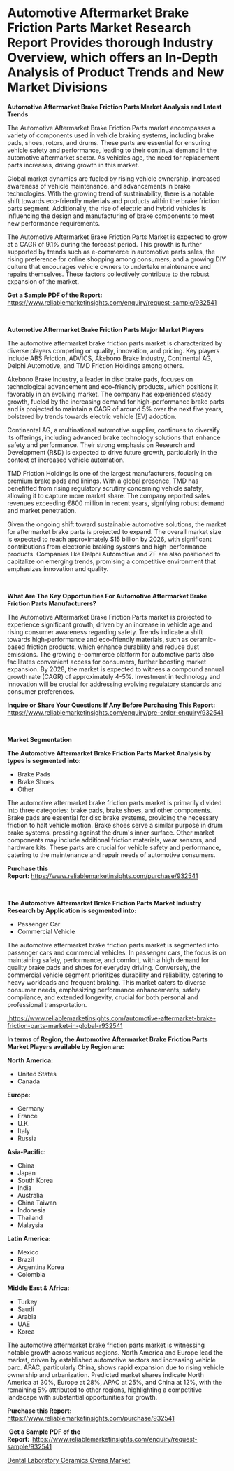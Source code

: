 <p><h1>Automotive Aftermarket Brake Friction Parts Market Research Report Provides thorough Industry Overview, which offers an In-Depth Analysis of Product Trends and New Market Divisions</h1></p><p><strong>Automotive Aftermarket Brake Friction Parts Market Analysis and Latest Trends</strong></p>
<p><p>The Automotive Aftermarket Brake Friction Parts market encompasses a variety of components used in vehicle braking systems, including brake pads, shoes, rotors, and drums. These parts are essential for ensuring vehicle safety and performance, leading to their continual demand in the automotive aftermarket sector. As vehicles age, the need for replacement parts increases, driving growth in this market.</p><p>Global market dynamics are fueled by rising vehicle ownership, increased awareness of vehicle maintenance, and advancements in brake technologies. With the growing trend of sustainability, there is a notable shift towards eco-friendly materials and products within the brake friction parts segment. Additionally, the rise of electric and hybrid vehicles is influencing the design and manufacturing of brake components to meet new performance requirements.</p><p>The Automotive Aftermarket Brake Friction Parts Market is expected to grow at a CAGR of 9.1% during the forecast period. This growth is further supported by trends such as e-commerce in automotive parts sales, the rising preference for online shopping among consumers, and a growing DIY culture that encourages vehicle owners to undertake maintenance and repairs themselves. These factors collectively contribute to the robust expansion of the market.</p></p>
<p><strong>Get a Sample PDF of the Report:&nbsp;</strong> <a href="https://www.reliablemarketinsights.com/enquiry/request-sample/932541?utm_campaign=2530&utm_medium=2&utm_source=Github&utm_content=ia&utm_term=21032025&utm_id=automotive-aftermarket-brake-friction-parts">https://www.reliablemarketinsights.com/enquiry/request-sample/932541</a></p>
<p>&nbsp;</p>
<p><strong>Automotive Aftermarket Brake Friction Parts Major Market Players</strong></p>
<p><p>The automotive aftermarket brake friction parts market is characterized by diverse players competing on quality, innovation, and pricing. Key players include ABS Friction, ADVICS, Akebono Brake Industry, Continental AG, Delphi Automotive, and TMD Friction Holdings among others. </p><p>Akebono Brake Industry, a leader in disc brake pads, focuses on technological advancement and eco-friendly products, which positions it favorably in an evolving market. The company has experienced steady growth, fueled by the increasing demand for high-performance brake parts and is projected to maintain a CAGR of around 5% over the next five years, bolstered by trends towards electric vehicle (EV) adoption.</p><p>Continental AG, a multinational automotive supplier, continues to diversify its offerings, including advanced brake technology solutions that enhance safety and performance. Their strong emphasis on Research and Development (R&D) is expected to drive future growth, particularly in the context of increased vehicle automation.</p><p>TMD Friction Holdings is one of the largest manufacturers, focusing on premium brake pads and linings. With a global presence, TMD has benefitted from rising regulatory scrutiny concerning vehicle safety, allowing it to capture more market share. The company reported sales revenues exceeding €800 million in recent years, signifying robust demand and market penetration.</p><p>Given the ongoing shift toward sustainable automotive solutions, the market for aftermarket brake parts is projected to expand. The overall market size is expected to reach approximately $15 billion by 2026, with significant contributions from electronic braking systems and high-performance products. Companies like Delphi Automotive and ZF are also positioned to capitalize on emerging trends, promising a competitive environment that emphasizes innovation and quality.</p></p>
<p>&nbsp;</p>
<p><strong>What Are The Key Opportunities For Automotive Aftermarket Brake Friction Parts Manufacturers?</strong></p>
<p><p>The Automotive Aftermarket Brake Friction Parts market is projected to experience significant growth, driven by an increase in vehicle age and rising consumer awareness regarding safety. Trends indicate a shift towards high-performance and eco-friendly materials, such as ceramic-based friction products, which enhance durability and reduce dust emissions. The growing e-commerce platform for automotive parts also facilitates convenient access for consumers, further boosting market expansion. By 2028, the market is expected to witness a compound annual growth rate (CAGR) of approximately 4-5%. Investment in technology and innovation will be crucial for addressing evolving regulatory standards and consumer preferences.</p></p>
<p><strong>Inquire or Share Your Questions If Any Before Purchasing This Report:</strong> <a href="https://www.reliablemarketinsights.com/enquiry/pre-order-enquiry/932541?utm_campaign=2530&utm_medium=2&utm_source=Github&utm_content=ia&utm_term=21032025&utm_id=automotive-aftermarket-brake-friction-parts">https://www.reliablemarketinsights.com/enquiry/pre-order-enquiry/932541</a></p>
<p>&nbsp;</p>
<p><strong>Market Segmentation</strong></p>
<p><strong>The Automotive Aftermarket Brake Friction Parts Market Analysis by types is segmented into:</strong></p>
<p><ul><li>Brake Pads</li><li>Brake Shoes</li><li>Other</li></ul></p>
<p><p>The automotive aftermarket brake friction parts market is primarily divided into three categories: brake pads, brake shoes, and other components. Brake pads are essential for disc brake systems, providing the necessary friction to halt vehicle motion. Brake shoes serve a similar purpose in drum brake systems, pressing against the drum's inner surface. Other market components may include additional friction materials, wear sensors, and hardware kits. These parts are crucial for vehicle safety and performance, catering to the maintenance and repair needs of automotive consumers.</p></p>
<p><strong>Purchase this Report:&nbsp;</strong><a href="https://www.reliablemarketinsights.com/purchase/932541?utm_campaign=2530&utm_medium=2&utm_source=Github&utm_content=ia&utm_term=21032025&utm_id=automotive-aftermarket-brake-friction-parts">https://www.reliablemarketinsights.com/purchase/932541</a></p>
<p>&nbsp;</p>
<p><strong>The Automotive Aftermarket Brake Friction Parts Market Industry Research by Application is segmented into:</strong></p>
<p><ul><li>Passenger Car</li><li>Commercial Vehicle</li></ul></p>
<p><p>The automotive aftermarket brake friction parts market is segmented into passenger cars and commercial vehicles. In passenger cars, the focus is on maintaining safety, performance, and comfort, with a high demand for quality brake pads and shoes for everyday driving. Conversely, the commercial vehicle segment prioritizes durability and reliability, catering to heavy workloads and frequent braking. This market caters to diverse consumer needs, emphasizing performance enhancements, safety compliance, and extended longevity, crucial for both personal and professional transportation.</p></p>
<p><a href="https://www.reliablemarketinsights.com/automotive-aftermarket-brake-friction-parts-market-in-global-r932541?utm_campaign=2530&utm_medium=2&utm_source=Github&utm_content=ia&utm_term=21032025&utm_id=automotive-aftermarket-brake-friction-parts">&nbsp;https://www.reliablemarketinsights.com/automotive-aftermarket-brake-friction-parts-market-in-global-r932541</a></p>
<p><strong>In terms of Region, the Automotive Aftermarket Brake Friction Parts Market Players available by Region are:</strong></p>
<p>
    <p> <strong> North America: </strong>
        <ul>
            <li>United States</li>
            <li>Canada</li>
        </ul>
        </p> 
    <p> <strong> Europe: </strong>
        <ul>
            <li>Germany</li>
            <li>France</li>
            <li>U.K.</li>
            <li>Italy</li>
            <li>Russia</li>
        </ul>
        </p> 
    <p> <strong> Asia-Pacific: </strong>
        <ul>
            <li>China</li>
            <li>Japan</li>
            <li>South Korea</li>
            <li>India</li>
            <li>Australia</li>
            <li>China Taiwan</li>
            <li>Indonesia</li>
            <li>Thailand</li>
            <li>Malaysia</li>
        </ul>
        </p> 
    <p> <strong> Latin America: </strong>
        <ul>
            <li>Mexico</li>
            <li>Brazil</li>
            <li>Argentina Korea</li>
            <li>Colombia</li>
        </ul>
        </p> 
    <p> <strong> Middle East & Africa: </strong>
        <ul>
            <li>Turkey</li>
            <li>Saudi</li>
            <li>Arabia</li>
            <li>UAE</li>
            <li>Korea</li>
        </ul>
    </p>
    </p>
<p><p>The automotive aftermarket brake friction parts market is witnessing notable growth across various regions. North America and Europe lead the market, driven by established automotive sectors and increasing vehicle parc. APAC, particularly China, shows rapid expansion due to rising vehicle ownership and urbanization. Predicted market shares indicate North America at 30%, Europe at 28%, APAC at 25%, and China at 12%, with the remaining 5% attributed to other regions, highlighting a competitive landscape with substantial opportunities for growth.</p></p>
<p><strong>Purchase this Report: </strong><a href="https://www.reliablemarketinsights.com/purchase/932541?utm_campaign=2530&utm_medium=2&utm_source=Github&utm_content=ia&utm_term=21032025&utm_id=automotive-aftermarket-brake-friction-parts">https://www.reliablemarketinsights.com/purchase/932541</a></p>
<p>&nbsp;<strong>Get a Sample PDF of the Report:&nbsp;&nbsp;</strong><a href="https://www.reliablemarketinsights.com/enquiry/request-sample/932541?utm_campaign=2530&utm_medium=2&utm_source=Github&utm_content=ia&utm_term=21032025&utm_id=automotive-aftermarket-brake-friction-parts">https://www.reliablemarketinsights.com/enquiry/request-sample/932541</a></p>
<p><strong></strong></p>
<p><p><a href="https://github.com/ParvinKhatun77/Market-Research-Report-List-1/blob/main/dental-laboratory-ceramics-ovens-market.md?utm_campaign=2530&utm_medium=2&utm_source=Github&utm_content=ia&utm_term=21032025&utm_id=automotive-aftermarket-brake-friction-parts">Dental Laboratory Ceramics Ovens Market</a></p></p>